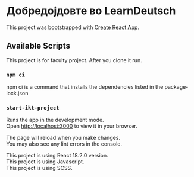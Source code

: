# Добредојдовте во LearnDeutsch 

This project was bootstrapped with [Create React App](https://github.com/facebook/create-react-app).

## Available Scripts

This project is for faculty project.
After you clone it run.

### `npm ci` 
 npm ci is a command that installs the dependencies listed in the package-lock.json

### `start-ikt-project`

Runs the app in the development mode.\
Open [http://localhost:3000](http://localhost:3000) to view it in your browser.

The page will reload when you make changes.\
You may also see any lint errors in the console.

This project is using React 18.2.0 version.\
This project is using Javascript.\
This project is using SCSS.
